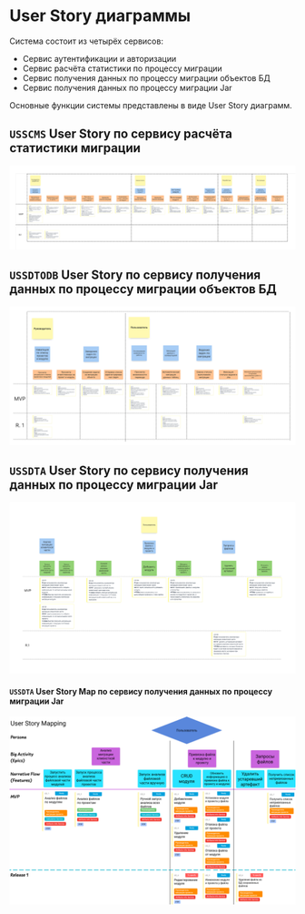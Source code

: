 # User Story диаграммы

Система состоит из четырёх сервисов:
 - Сервис аутентификации и авторизации
 - Сервис расчёта статистики по процессу миграции
 - Сервис получения данных по процессу миграции объектов БД
 - Сервис получения данных по процессу миграции Jar

Основные функции системы представлены в виде User Story диаграмм.

## **`USSCMS`** User Story по сервису расчёта статистики миграции

![](diagrams/out/USSergo.svg)

## **`USSDTODB`** User Story по сервису получения данных по процессу миграции объектов БД

![](diagrams/out/USAlex.svg)

## **`USSDTA`** User Story по сервису получения данных по процессу миграции Jar

![](diagrams/out/USRus.svg)

#### **`USSDTA`** User Story Map по сервису получения данных по процессу миграции Jar

![](diagrams/out/USMRus.png)